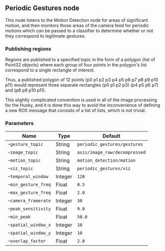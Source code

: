 ## Periodic Gestures node

This node listens to the Motion Detection node for areas of significant
motion, and then monitors those areas of the camera feed for periodic
motions which can be passed to a classifier to determine whether or not
they correspond to legitimate gestures.

### Publishing regions

Regions are published to a specified topic in the form of a polygon (list of Point32 objects) where each group of four points in the polygon's list correspond to a single rectangle of interest.

Thus, a published polygon of 12 points (p0 p1 p2 p3 p4 p5 p6 p7 p8 p9 p10 p11) would represent three separate rectangles (p0 p1 p2 p3) (p4 p5 p6 p7) and (p8 p9 p10 p11).

This slightly complicated convention is used in all of the image processing for the Husky, and it is done this way to avoid the inconvenience of defining a new ROS message that consists of a list of lists, which is not trivial.

### Parameters

| Name              | Type      | Default               |
| ----------------- | --------- | --------------------- |
| `~gesture_topic`  | String    | `periodic_gestures/gestures`   |
| `~image_topic`   | String    | `axis/image_raw/decompressed`     |
| `~motion_topic`  | String    | `motion_detection/motion`  |
| `~viz_topic`  | String    | `periodic_gestures/viz`  |
| `~temporal_window`  | Integer    | `120`  |
| `~min_gesture_freq`  | Float    | `0.5`   |
| `~max_gesture_freq`  | Float    | `2.0`   |
| `~camera_framerate`  | Integer    | `30`  |
| `~peak_sensitivity`  | Float    | `9.0`   |
| `~min_peak`   | Float    | `50.0`     |
| `~spatial_window_x`  | Integer    | `10`  |
| `~spatial_window_y`  | Integer    | `10`  |
| `~overlap_factor`   | Float    | `2.0`     |
